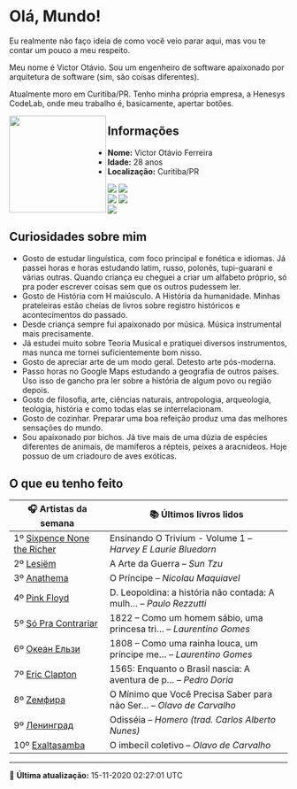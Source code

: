 # Olá, Mundo!

Eu realmente não faço ideia de como você veio parar aqui, mas vou te contar um pouco a meu respeito.

Meu nome é Victor Otávio. Sou um engenheiro de software apaixonado por arquitetura de software (sim, são coisas diferentes).

Atualmente moro em Curitiba/PR. Tenho minha própria empresa, a Henesys CodeLab, onde meu trabalho é, basicamente, apertar botões.

<img align="left" src="https://github.com/vctrtvfrrr/vctrtvfrrr/raw/master/octocat.png" alt="" width="175" />

## Informações

- **Nome:** Victor Otávio Ferreira
- **Idade:** 28 anos
- **Localização:** Curitiba/PR

[![](https://img.shields.io/badge/LinkedIn-victorotavio-blue)](https://www.linkedin.com/in/victorotavio/) [![](https://img.shields.io/badge/Twitter-@vctrtvfrrr-blue)](https://twitter.com/vctrtvfrrr)  
[![](https://img.shields.io/badge/GitHub-vctrtvfrrr-24292e)](https://github.com/vctrtvfrrr) [![](https://img.shields.io/badge/GitLab-vctrtvfrrr-ec5d16)](https://gitlab.com/vctrtvfrrr)  
[![](https://img.shields.io/badge/Email-victor@otavioferreira.com.br-red)](mailto:victor@otavioferreira.com.br)  

## Curiosidades sobre mim

-   Gosto de estudar linguística, com foco principal e fonética e idiomas. Já passei horas e horas estudando latim, russo, polonês, tupi-guarani e várias outras. Quando criança eu cheguei a criar um alfabeto próprio, só pra poder escrever coisas sem que os outros pudessem ler.
-   Gosto de História com H maiúsculo. A História da humanidade. Minhas prateleiras estão cheias de livros sobre registro históricos e acontecimentos do passado.
-   Desde criança sempre fui apaixonado por música. Música instrumental mais precisamente.
-   Já estudei muito sobre Teoria Musical e pratiquei diversos instrumentos, mas nunca me tornei suficientemente bom nisso.
-   Gosto de apreciar arte de um modo geral. Detesto arte pós-moderna.
-   Passo horas no Google Maps estudando a geografia de outros países. Uso isso de gancho pra ler sobre a história de algum povo ou região depois.
-   Gosto de filosofia, arte, ciências naturais, antropologia, arqueologia, teologia, história e como todas elas se interrelacionam.
-   Gosto de cozinhar. Preparar uma boa refeição produz uma das melhores sensações do mundo.
-   Sou apaixonado por bichos. Já tive mais de uma dúzia de espécies diferentes de animais, de mamiferos a répteis, peixes a aracnídeos. Hoje possuo de um criadouro de aves exóticas.


## O que eu tenho feito

|                                           🎧 Artistas da semana                                           |                      📚 Últimos livros lidos                      |
|-----------------------------------------------------------------------------------------------------------|-------------------------------------------------------------------|
| 1º [Sixpence None the Richer](https://www.last.fm/music/Sixpence+None+the+Richer)                         | Ensinando O Trivium - Volume 1	–	_Harvey E Laurie Bluedorn_         |
| 2º [Lesiëm](https://www.last.fm/music/Lesi%C3%ABm)                                                        | A Arte da Guerra	–	_Sun Tzu_                                        |
| 3º [Anathema](https://www.last.fm/music/Anathema)                                                         | O Príncipe	–	_Nicolau Maquiavel_                                    |
| 4º [Pink Floyd](https://www.last.fm/music/Pink+Floyd)                                                     | D. Leopoldina: a história não contada: A mulh…	–	_Paulo Rezzutti_   |
| 5º [Só Pra Contrariar](https://www.last.fm/music/S%C3%B3+Pra+Contrariar)                                  | 1822 – Como um homem sábio, uma princesa tri…	–	_Laurentino Gomes_  |
| 6º [Океан Ельзи](https://www.last.fm/music/%D0%9E%D0%BA%D0%B5%D0%B0%D0%BD+%D0%95%D0%BB%D1%8C%D0%B7%D0%B8) | 1808 – Como uma rainha louca, um príncipe me…	–	_Laurentino Gomes_  |
| 7º [Eric Clapton](https://www.last.fm/music/Eric+Clapton)                                                 | 1565: Enquanto o Brasil nascia: A aventura de p…	–	_Pedro Doria_    |
| 8º [Zемфира](https://www.last.fm/music/Z%D0%B5%D0%BC%D1%84%D0%B8%D1%80%D0%B0)                             | O Mínimo que Você Precisa Saber para não Ser…	–	_Olavo de Carvalho_ |
| 9º [Ленинград](https://www.last.fm/music/%D0%9B%D0%B5%D0%BD%D0%B8%D0%BD%D0%B3%D1%80%D0%B0%D0%B4)          | Odisséia	–	_Homero (trad. Carlos Alberto Nunes)_                    |
| 10º [Exaltasamba](https://www.last.fm/music/Exaltasamba)                                                  | O imbecil coletivo	–	_Olavo de Carvalho_                            |


---

🚀 **Última atualização:** 15-11-2020 02:27:01 UTC